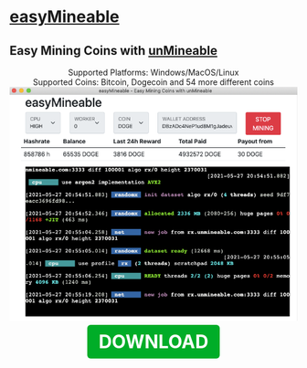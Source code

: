 # [easyMineable](https://easymineable.com)

## Easy Mining Coins with [unMineable](https://www.unmineable.com/?ref=yjax-uulc)

<center>Supported Platforms: Windows/MacOS/Linux</center>
<center>Supported Coins: Bitcoin, Dogecoin and 54 more different coins</center>

<img src="easyMineable.png">

<p align="center">
	<a class="button" href="https://github.com/easymineable/easymineable-desktop/releases" target="_blank" style="font-size: 32px; font-weight: bold;background-color: #00ad28; padding: 10px 20px; border-radius: 6px; color: #ffffff; text-decoration: none;outline: none;" >DOWNLOAD</a>
</p>
